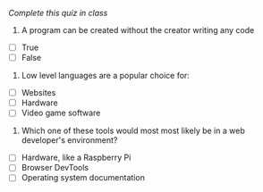 *Complete this quiz in class*

1. A program can be created without the creator writing any code

- [ ] True
- [ ] False

1. Low level languages are a popular choice for:

- [ ] Websites
- [ ] Hardware
- [ ] Video game software

1. Which one of these tools would most most likely be in a web developer's environment?

- [ ] Hardware, like a Raspberry Pi
- [ ] Browser DevTools
- [ ] Operating system documentation
